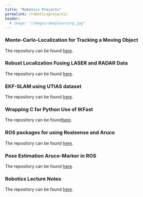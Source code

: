 ```yaml
---
title: "Robotics Projects"
permalink: /roboticsprojects/
header:
  # image: "/images/deeplearning.jpg"
---
```

### Monte-Carlo-Localization for Tracking a Moving Object
The repository can be found [here](https://github.com/mattsinbot/Localize-Car-MCL).

### Robust Localization Fusing LASER and RADAR Data
The repository can be found [here](https://github.com/mattsinbot/Localize-Fusing-Radar-Laser).

### EKF-SLAM using UTIAS dataset
The repository can be found [here](https://github.com/mattsinbot/SLAM-Self-Driving-Car).

### Wrapping C for Python Use of IKFast
The repository can be found[here](https://github.com/mattsinbot/Wrapping-C--for-Python-InverseKinematics).

### ROS packages for using Realsense and Aruco
The repository can be found [here](https://github.com/mattsinbot/https://github.com/mattsinbot/Ros-Computer-Vision).

### Pose Estimation Aruco-Marker in ROS
The repository can be found [here](https://github.com/mattsinbot/Pose-Estimation-Aruco-Marker-Ros).

### Robotics Lecture Notes
The repository can be found [here](https://github.com/mattsinbot/Robotics-Lecture-Notes).
